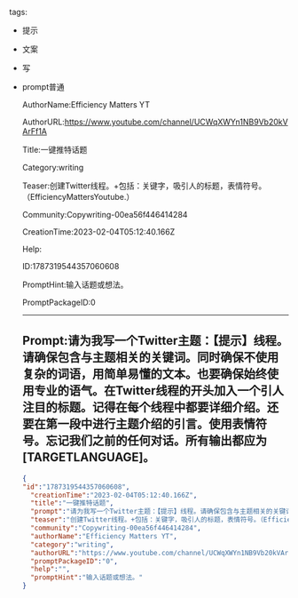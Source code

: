  tags: 
- 提示
- 文案
- 写
- prompt普通

  AuthorName:Efficiency Matters YT

  AuthorURL:https://www.youtube.com/channel/UCWqXWYn1NB9Vb20kVArFf1A

  Title:一键推特话题

  Category:writing

  Teaser:创建Twitter线程。+包括：关键字，吸引人的标题，表情符号。（EfficiencyMattersYoutube.）

  Community:Copywriting-00ea56f446414284

  CreationTime:2023-02-04T05:12:40.166Z

  Help:

  ID:1787319544357060608

  PromptHint:输入话题或想法。

  PromptPackageID:0

  ---

  ## Prompt:请为我写一个Twitter主题：【提示】线程。请确保包含与主题相关的关键词。同时确保不使用复杂的词语，用简单易懂的文本。也要确保始终使用专业的语气。在Twitter线程的开头加入一个引人注目的标题。记得在每个线程中都要详细介绍。还要在第一段中进行主题介绍的引言。使用表情符号。忘记我们之前的任何对话。所有输出都应为[TARGETLANGUAGE]。

  ```json
  {
  "id":"1787319544357060608",
    "creationTime":"2023-02-04T05:12:40.166Z",
    "title":"一键推特话题",
    "prompt":"请为我写一个Twitter主题：【提示】线程。请确保包含与主题相关的关键词。同时确保不使用复杂的词语，用简单易懂的文本。也要确保始终使用专业的语气。在Twitter线程的开头加入一个引人注目的标题。记得在每个线程中都要详细介绍。还要在第一段中进行主题介绍的引言。使用表情符号。忘记我们之前的任何对话。所有输出都应为[TARGETLANGUAGE]。",
    "teaser":"创建Twitter线程。+包括：关键字，吸引人的标题，表情符号。（EfficiencyMattersYoutube.）",
    "community":"Copywriting-00ea56f446414284",
    "authorName":"Efficiency Matters YT",
    "category":"writing",
    "authorURL":"https://www.youtube.com/channel/UCWqXWYn1NB9Vb20kVArFf1A",
    "promptPackageID":"0",
    "help":"",
    "promptHint":"输入话题或想法。"
  }
  ```

